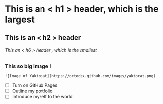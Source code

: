 # This is an < h1 > header, which is the largest
## This is an < h2 > header
###### This an < h6 > header , which is the smallest

### This so big image !
```
![Image of Yaktocat](https://octodex.github.com/images/yaktocat.png)
```


- [ ] Turn on GitHub Pages
- [ ] Outline my portfolio 
- [ ] Introduce myself to the world
